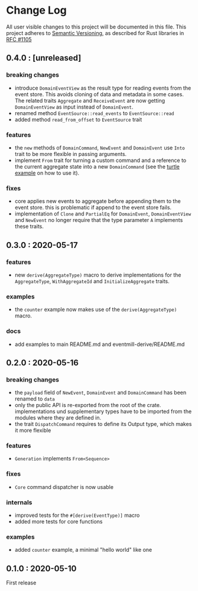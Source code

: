 # Change Log

All user visible changes to this project will be documented in this file.
This project adheres to [Semantic Versioning](http://semver.org/), as described
for Rust libraries in [RFC #1105](https://github.com/rust-lang/rfcs/blob/master/text/1105-api-evolution.md)

## 0.4.0 : [unreleased]

### breaking changes

* introduce `DomainEventView` as the result type for reading events from the event store. This
  avoids cloning of data and metadata in some cases. The related traits `Aggregate` and
  `ReceiveEvent` are now getting `DomainEventView` as input instead of `DomainEvent`.
* renamed method `EventSource::read_events` to `EventSource::read`
* added method `read_from_offset` to `EventSource` trait

### features

* the `new` methods of `DomainCommand`, `NewEvent` and `DomainEvent` use `Into` trait to be more
  flexible in passing arguments.
* implement `From` trait for turning a custom command and a reference to the current aggregate
  state into a new `DomainCommand` (see the [turtle example](eventmill-examples/turtle/main.rs)
  on how to use it). 

### fixes

* core applies new events to aggregate before appending them to the event store. this is problematic
  if append to the event store fails.
* implementation of `Clone` and `PartialEq` for `DomainEvent`, `DomainEventView` and `NewEvent` no
  longer require that the type parameter `A` implements these traits.

## 0.3.0 : 2020-05-17

### features

* new `derive(AggregateType)` macro to derive implementations for the `AggregateType`, 
  `WithAggregateId` and `InitializeAggregate` traits.

### examples

* the `counter` example now makes use of the `derive(AggregateType)` macro.

### docs

* add examples to main README.md and eventmill-derive/README.md

## 0.2.0 : 2020-05-16

### breaking changes

* the `payload` field of `NewEvent`, `DomainEvent` and `DomainCommand` has been renamed to `data`
* only the public API is re-exported from the root of the crate. implementations und supplementary
  types have to be imported from the modules where they are defined in.
* the trait `DispatchCommand` requires to define its Output type, which makes it more flexible

### features

* `Generation` implements `From<Sequence>`

### fixes

* `Core` command dispatcher is now usable
  
### internals

* improved tests for the `#[derive(EventType)]` macro
* added more tests for core functions

### examples

* added `counter` example, a minimal "hello world" like one

## 0.1.0 : 2020-05-10

First release
